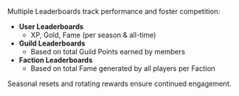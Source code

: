
Multiple Leaderboards track performance and foster competition:

- **User Leaderboards**
  - XP, Gold, Fame (per season & all-time)
- **Guild Leaderboards**
  - Based on total Guild Points earned by members
- **Faction Leaderboards**
  - Based on total Fame generated by all players per Faction

Seasonal resets and rotating rewards ensure continued engagement.